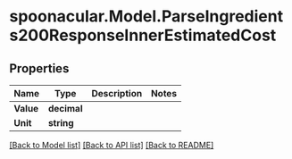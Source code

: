 # spoonacular.Model.ParseIngredients200ResponseInnerEstimatedCost

## Properties

Name | Type | Description | Notes
------------ | ------------- | ------------- | -------------
**Value** | **decimal** |  | 
**Unit** | **string** |  | 

[[Back to Model list]](../README.md#documentation-for-models) [[Back to API list]](../README.md#documentation-for-api-endpoints) [[Back to README]](../README.md)

